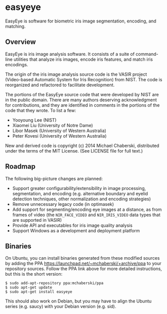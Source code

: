 # easyeye

EasyEye is software for biometric iris image segmentation, encoding, 
and matching.

## Overview

EasyEye is iris image analysis software. It consists of a suite of 
command-line utilities that analyze iris images, encode iris features, 
and match iris encodings. 

The origin of the iris image analysis source code is the VASIR project
(Video-based Automatic System for Iris Recognition) from NIST. The code
is reorganized and refactored to facilitate development.

The portions of the EasyEye source code that were developed by NIST are
in the public domain. There are many authors deserving acknowledgment 
for contributions, and they are identified in comments in the portions 
of the code that they wrote. To list a few:
- Yooyoung Lee (NIST)
- Xiaomei Liu (University of Notre Dame)
- Libor Masek (University of Western Australia)
- Peter Kovesi (University of Western Australia)

New and derived code is copyright (c) 2014 Michael Chaberski, 
distributed under the terms of the MIT License. (See LICENSE file for 
full text.)

## Roadmap

The following big-picture changes are planned:

 - Support greater configurability/extensibility in image processing, 
   segmentation, and encoding (e.g. alternative boundary and eyelid 
   detection techniques, other normalization and encoding strategies)
 - Remove unnecessary legacy code (in optimasek) 
 - Add support for segmenting/encoding eye images at a distance, as 
   from frames of video (the `NIR_FACE_VIDEO` and `NIR_IRIS_VIDEO`
   data types that are supported in VASIR)
 - Provide API and executables for iris image quality analysis
 - Support Windows as a development and deployment platform

## Binaries

On Ubuntu, you can install binaries generated from these modified 
sources by adding the PPA 
https://launchpad.net/~mchaberski/+archive/ppa to your repository 
sources. Follow the PPA link above for more detailed instructions, but 
this is the short version:

    $ sudo add-apt-repository ppa:mchaberski/ppa
    $ sudo apt-get update
    $ sudo apt-get install easyeye

This should also work on Debian, but you may have to align the Ubuntu
series (e.g. saucy) with your Debian version (e.g. sid).
